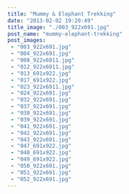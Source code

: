 ```yaml
---
title: "Mummy & Elephant Trekking"
date: "2013-02-02 19:20:49"
title_image: "./003_922x691.jpg"
post_name: "mummy-elephant-trekking"
post_images: 
 - "003_922x691.jpg"
 - "004_922x691.jpg"
 - "008_922x6911.jpg"
 - "012_922x6911.jpg"
 - "013_691x922.jpg"
 - "017_691x922.jpg"
 - "023_922x6911.jpg"
 - "024_922x691.jpg"
 - "032_922x691.jpg"
 - "037_922x691.jpg"
 - "038_922x691.jpg"
 - "039_922x691.jpg"
 - "041_922x691.jpg"
 - "042_922x691.jpg"
 - "043_922x691.jpg"
 - "047_691x922.jpg"
 - "048_691x922.jpg"
 - "049_691x922.jpg"
 - "050_922x691.jpg"
 - "051_922x691.jpg"
 - "052_922x691.jpg"
---
```



